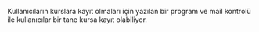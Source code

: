 Kullanıcıların kurslara kayıt olmaları için yazılan bir program ve mail kontrolü ile kullanıcılar bir tane kursa kayıt olabiliyor.
